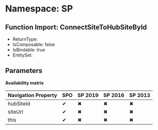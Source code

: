 # Namespace: SP

## Function Import: ConnectSiteToHubSiteById

- ReturnType: 
- IsComposable: false
- IsBindable: true
- EntitySet: 

## Parameters

**Availability matrix**

Navigation Property | SPO | SP 2019 | SP 2016 | SP 2013
----------|-----|---------|---------|--------
hubSiteId | ✔ | ✖ | ✖ | ✖
siteUrl | ✔ | ✖ | ✖ | ✖
this | ✔ | ✖ | ✖ | ✖
